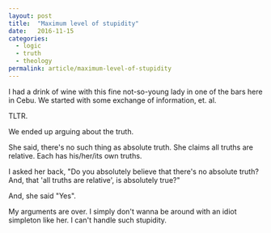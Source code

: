 ```yaml
---
layout: post
title:  "Maximum level of stupidity"
date:   2016-11-15
categories:
  - logic
  - truth
  - theology
permalink: article/maximum-level-of-stupidity
---
```


I had a drink of wine with this fine not-so-young lady in one of the bars
here in Cebu. We started with some exchange of information, et. al.

TLTR.

We ended up arguing about the truth.

She said, there's no such thing as absolute truth. She claims all truths
are relative. Each has his/her/its own truths.

I asked her back, "Do you absolutely believe that there's no absolute
truth? And, that 'all truths are relative', is absolutely true?"

And, she said "Yes".

My arguments are over. I simply don't wanna be around with an idiot
simpleton like her. I can't handle such stupidity.
